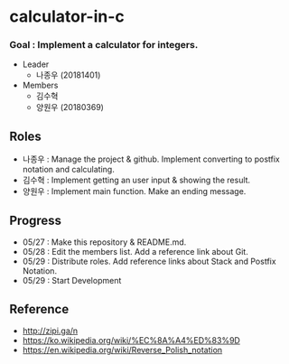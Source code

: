 # calculator-in-c
### Goal : Implement a calculator for integers.

* Leader
  * 나종우 (20181401)
* Members
  * 김수혁
  * 양원우 (20180369)

## Roles
* 나종우 : Manage the project & github. Implement converting to postfix notation and calculating.
* 김수혁 : Implement getting an user input & showing the result.
* 양원우 : Implement main function. Make an ending message.

## Progress
* 05/27 : Make this repository & README.md.
* 05/28 : Edit the members list. Add a reference link about Git.
* 05/29 : Distribute roles. Add reference links about Stack and Postfix Notation.
* 05/29 : Start Development

## Reference
* http://zipi.ga/n
* https://ko.wikipedia.org/wiki/%EC%8A%A4%ED%83%9D
* https://en.wikipedia.org/wiki/Reverse_Polish_notation
